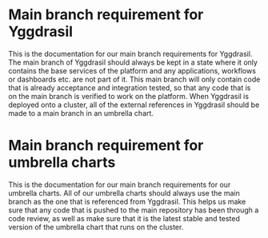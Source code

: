 # Main branch requirement for Yggdrasil
This is the documentation for our main branch requirements for Yggdrasil. The main branch of Yggdrasil should always be kept in a state where it only contains the base services of the platform and any applications, workflows or dashboards etc. are not part of it. This main branch will only contain code that is already acceptance and integration tested, so that any code that is on the main branch is verified to work on the platform. When Yggdrasil is deployed onto a cluster, all of the external references in Yggdrasil should be made to a main branch in an umbrella chart.

# Main branch requirement for umbrella charts
This is the documentation for our main branch requirements for our umbrella charts. All of our umbrella charts should always use the main branch as the one that is referenced from Yggdrasil. This helps us make sure that any code that is pushed to the main repository has been through a code review, as well as make sure that it is the latest stable and tested version of the umbrella chart that runs on the cluster. 
